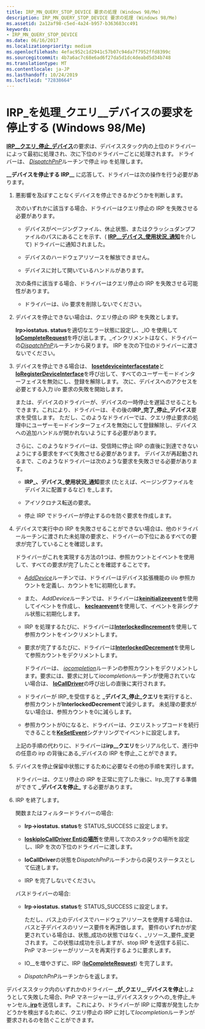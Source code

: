 ```yaml
---
title: IRP_MN_QUERY_STOP_DEVICE 要求の処理 (Windows 98/Me)
description: IRP_MN_QUERY_STOP_DEVICE 要求の処理 (Windows 98/Me)
ms.assetid: 2a12af98-c5ed-4a24-b957-b363683cc491
keywords:
- IRP_MN_QUERY_STOP_DEVICE
ms.date: 06/16/2017
ms.localizationpriority: medium
ms.openlocfilehash: 4efac952c1d2941c57b07c94da7f7952ffd8399c
ms.sourcegitcommit: 4b7a6ac7c68e6ad6f27da5d1dc4deabd5d34b748
ms.translationtype: MT
ms.contentlocale: ja-JP
ms.lasthandoff: 10/24/2019
ms.locfileid: "72838664"
---
```

# <a name="handling-an-irp_mn_query_stop_device-request-windows-98me"></a>IRP\_を処理\_クエリ\_\_デバイスの要求を停止する (Windows 98/Me)





[**IRP\_\_クエリ\_停止\_デバイス**](https://docs.microsoft.com/windows-hardware/drivers/kernel/irp-mn-query-stop-device)の要求は、デバイススタック内の上位のドライバーによって最初に処理され、次に下位のドライバーごとに処理されます。 ドライバーは、 [*DispatchPnP*](https://docs.microsoft.com/windows-hardware/drivers/ddi/wdm/nc-wdm-driver_dispatch)ルーチンで停止 irp を処理します。

**\_\_デバイスを停止する IRP\_\_** に応答して、ドライバーは次の操作を行う必要があります。

1.  悪影響を及ぼすことなくデバイスを停止できるかどうかを判断します。

    次のいずれかに該当する場合、ドライバーはクエリ停止の IRP を失敗させる必要があります。

    -   デバイスがページングファイル、休止状態、またはクラッシュダンプファイルのパスにあることを示す、( [**IRP\_\_デバイス\_使用状況\_通知**](https://docs.microsoft.com/windows-hardware/drivers/kernel/irp-mn-device-usage-notification)を介して) ドライバーに通知されました。

    -   デバイスのハードウェアリソースを解放できません。

    -   デバイスに対して開いているハンドルがあります。

    次の条件に該当する場合、ドライバーはクエリ停止の IRP を失敗させる可能性があります。

    -   ドライバーは、i/o 要求を削除しないでください。

2.  デバイスを停止できない場合は、クエリ停止の IRP を失敗とします。

    **Irp&gt;iostatus. status**を適切なエラー状態に設定し、\_IO を使用して[**IoCompleteRequest**](https://docs.microsoft.com/windows-hardware/drivers/ddi/wdm/nf-wdm-iocompleterequest)を呼び出します。\_インクリメントはなく、ドライバーの[*DispatchPnP*](https://docs.microsoft.com/windows-hardware/drivers/ddi/wdm/nc-wdm-driver_dispatch)ルーチンから戻ります。 IRP を次の下位のドライバーに渡さないでください。

3.  デバイスを停止できる場合は、 [**Iosetdeviceinterfacestate**](https://docs.microsoft.com/windows-hardware/drivers/ddi/wdm/nf-wdm-iosetdeviceinterfacestate)と[**IoRegisterDeviceInterface**](https://docs.microsoft.com/windows-hardware/drivers/ddi/wdm/nf-wdm-ioregisterdeviceinterface)を呼び出して、すべてのユーザーモードインターフェイスを無効にし、登録を解除します。 次に、デバイスへのアクセスを必要とする入力 i/o 要求の失敗を開始します。

    または、デバイスのドライバーが、デバイスの一時停止を遅延させることもできます。これにより、ドライバーは、その後の**IRP\_完了\_停止\_デバイス**要求を受信します。 ただし、このようなドライバーでは、クエリ停止要求の処理中にユーザーモードインターフェイスを無効にして登録解除し、デバイスへの追加ハンドルが開かれないようにする必要があります。

    さらに、このようなドライバーは、受信時に停止 IRP の直後に到達できないようにする要求をすべて失敗させる必要があります。 デバイスが再起動されるまで、このようなドライバーは次のような要求を失敗させる必要があります。

    -   **IRP\_、デバイス\_使用状況\_通知**要求 (たとえば、ページングファイルをデバイスに配置するなど) を\_します。

    -   アイソクロナス転送の要求。

    -   停止 IRP でドライバーが停止するのを防ぐ要求を作成します。

4.  デバイスで実行中の IRP を失敗させることができない場合は、他のドライバールーチンに渡された未処理の要求と、ドライバーの下位にあるすべての要求が完了していることを確認します。

    ドライバーがこれを実現する方法の1つは、参照カウントとイベントを使用して、すべての要求が完了したことを確認することです。

    -   [*AddDevice*](https://docs.microsoft.com/windows-hardware/drivers/ddi/wdm/nc-wdm-driver_add_device)ルーチンでは、ドライバーはデバイス拡張機能の i/o 参照カウントを定義し、カウントを1に初期化します。

    -   また、 *AddDevice*ルーチンでは、ドライバーは[**keinitializeevent**](https://docs.microsoft.com/windows-hardware/drivers/ddi/wdm/nf-wdm-keinitializeevent)を使用してイベントを作成し、 [**keclearevent**](https://docs.microsoft.com/windows-hardware/drivers/ddi/wdm/nf-wdm-keclearevent)を使用して、イベントを非シグナル状態に初期化します。

    -   IRP を処理するたびに、ドライバーは[**InterlockedIncrement**](https://docs.microsoft.com/windows-hardware/drivers/ddi/wdm/nf-wdm-interlockedincrement)を使用して参照カウントをインクリメントします。

    -   要求が完了するたびに、ドライバーは[**InterlockedDecrement**](https://docs.microsoft.com/windows-hardware/drivers/ddi/wdm/nf-wdm-interlockeddecrement)を使用して参照カウントをデクリメントします。

        ドライバーは、 [*iocompletion*](https://docs.microsoft.com/windows-hardware/drivers/ddi/wdm/nc-wdm-io_completion_routine)ルーチンの参照カウントをデクリメントします。要求には、要求に対して*iocompletion*ルーチンが使用されていない場合は、 [**IoCallDriver**](https://docs.microsoft.com/windows-hardware/drivers/ddi/wdm/nf-wdm-iocalldriver)の呼び出しの直後に実行されます。

    -   ドライバーが IRP\_を受信すると **\_デバイス\_停止\_クエリ**を実行すると、参照カウントが**InterlockedDecrement**で減少します。 未処理の要求がない場合は、参照カウントを0に減らします。

    -   参照カウントが0になると、ドライバーは、クエリストップコードを続行できることを[**KeSetEvent**](https://docs.microsoft.com/windows-hardware/drivers/ddi/wdm/nf-wdm-kesetevent)シグナリングでイベントに設定します。

    上記の手順の代わりに、ドライバーは**irp\_\_クエリ**をシリアル化して、進行中の任意の irp の背後にある\_デバイスの IRP を停止\_ことができます。

5.  デバイスを停止保留中状態にするために必要なその他の手順を実行します。

    ドライバーは、クエリ停止の IRP を正常に完了した後に、Irp\_完了する準備ができて **\_デバイスを停止\_** する必要があります。

6.  IRP を終了します。

    関数またはフィルタードライバーの場合:

    -   **Irp-&gt;iostatus. status**を STATUS\_SUCCESS に設定します。

    -   [**IoskipIoCallDriver Entiの場所**](https://docs.microsoft.com/windows-hardware/drivers/kernel/mm-bad-pointer)を使用して次のスタックの場所を設定し、IRP を次の下位[](https://docs.microsoft.com/windows-hardware/drivers/ddi/wdm/nf-wdm-iocalldriver)のドライバーに渡します。

    -   **IoCallDriver**の状態を*DispatchPnP*ルーチンからの戻りステータスとして伝達します。

    -   IRP を完了しないでください。

    バスドライバーの場合:

    -   **Irp-&gt;iostatus. status**を STATUS\_SUCCESS に設定します。

        ただし、バス上のデバイスでハードウェアリソースを使用する場合は、バスと子デバイスのリソース要件を再評価します。 要件のいずれかが変更されている場合は、状態\_成功の状態ではなく、\_リソース\_要件\_変更されます。 この状態は成功を示しますが、stop IRP を送信する前に、PnP マネージャーがリソースを再実行するように要求します。

    -   IO\_\_を増やさずに、IRP ([**IoCompleteRequest**](https://docs.microsoft.com/windows-hardware/drivers/ddi/wdm/nf-wdm-iocompleterequest)) を完了します。

    -   *DispatchPnP*ルーチンからを返します。

デバイススタック内のいずれかのドライバー **\_が\_クエリ\_\_デバイスを停止**しようとして失敗した場合、PnP マネージャーは\_デバイススタックへの\_を停止\_キャンセル\_[**irp**](https://docs.microsoft.com/windows-hardware/drivers/kernel/irp-mn-cancel-stop-device)を送信します。 これにより、ドライバーが IRP に障害が発生したかどうかを検出するために、クエリ停止の IRP に対して*Iocompletion*ルーチンが要求されるのを防ぐことができます。

 

 




